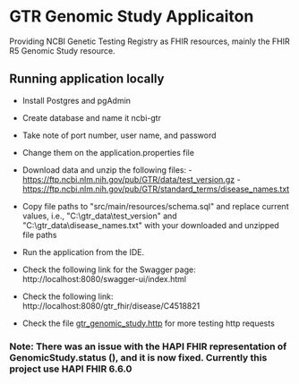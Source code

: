 # GTR Genomic Study Applicaiton
Providing NCBI Genetic Testing Registry as FHIR resources, mainly the FHIR R5 Genomic Study resource.

## Running application locally

- Install Postgres and pgAdmin
- Create database and name it ncbi-gtr
- Take note of port number, user name, and password
- Change them on the application.properties file
- Download data and unzip the following files:
		- https://ftp.ncbi.nlm.nih.gov/pub/GTR/data/test_version.gz
		- https://ftp.ncbi.nlm.nih.gov/pub/GTR/standard_terms/disease_names.txt
- Copy file paths to "src/main/resources/schema.sql" and replace current values, i.e., "C:\gtr_data\test_version" and "C:\gtr_data\disease_names.txt" with your downloaded and unzipped file paths

- Run the application from the IDE.
- Check the following link for the Swagger page: http://localhost:8080/swagger-ui/index.html
- Check the following link: http://localhost:8080/gtr_fhir/disease/C4518821
- Check the file [gtr_genomic_study.http](https://github.com/khalifa-aly/gtr_genomic_study/blob/main/gtr_genomic_study.http) for more testing http requests


### Note: There was an issue with the HAPI FHIR representation of GenomicStudy.status (), and it is now fixed. Currently this project use HAPI FHIR 6.6.0
